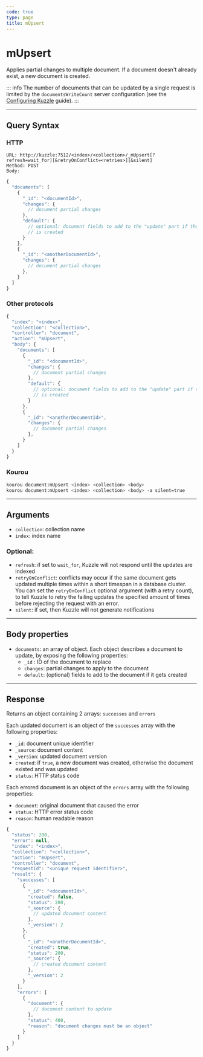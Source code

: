 ```yaml
---
code: true
type: page
title: mUpsert
---
```


# mUpsert

<SinceBadge version="auto-version"/>

Applies partial changes to multiple document. If a document doesn't already exist, a new document is created.

::: info
The number of documents that can be updated by a single request is limited by the `documentsWriteCount` server configuration (see the [Configuring Kuzzle](/core/2/guides/advanced/configuration) guide).
:::

---

## Query Syntax

### HTTP

```http
URL: http://kuzzle:7512/<index>/<collection>/_mUpsert[?refresh=wait_for][&retryOnConflict=<retries>][&silent]
Method: POST
Body:
```

```js
{
  "documents": [
    {
      "_id": "<documentId>",
      "changes": {
        // document partial changes
      },
      "default": {
        // optional: document fields to add to the "update" part if the document
        // is created
      }
    },
    {
      "_id": "<anotherDocumentId>",
      "changes": {
        // document partial changes
      },
    }
  ]
}
```

### Other protocols

```js
{
  "index": "<index>",
  "collection": "<collection>",
  "controller": "document",
  "action": "mUpsert",
  "body": {
    "documents": [
      {
        "_id": "<documentId>",
        "changes": {
          // document partial changes
        },
        "default": {
          // optional: document fields to add to the "update" part if the document
          // is created
        }
      },
      {
        "_id": "<anotherDocumentId>",
        "changes": {
          // document partial changes
        },
      }
    ]
  }
}
```

### Kourou

```bash
kourou document:mUpsert <index> <collection> <body>
kourou document:mUpsert <index> <collection> <body> -a silent=true
```

---

## Arguments

- `collection`: collection name
- `index`: index name

### Optional:

- `refresh`: if set to `wait_for`, Kuzzle will not respond until the updates are indexed
- `retryOnConflict`: conflicts may occur if the same document gets updated multiple times within a short timespan in a database cluster. You can set the `retryOnConflict` optional argument (with a retry count), to tell Kuzzle to retry the failing updates the specified amount of times before rejecting the request with an error.
- `silent`: if set, then Kuzzle will not generate notifications

---

## Body properties

- `documents`: an array of object. Each object describes a document to update, by exposing the following properties:
  - `_id` : ID of the document to replace
  - `changes`: partial changes to apply to the document
  - `default`: (optional) fields to add to the document if it gets created

---

## Response

Returns an object containing 2 arrays: `successes` and `errors`

Each updated document is an object of the `successes` array with the following properties:

- `_id`: document unique identifier
- `_source`: document content
- `_version`: updated document version
- `created`: if `true`, a new document was created, otherwise the document existed and was updated
- `status`: HTTP status code

Each errored document is an object of the `errors` array with the following properties:

- `document`: original document that caused the error
- `status`: HTTP error status code
- `reason`: human readable reason

```js
{
  "status": 200,
  "error": null,
  "index": "<index>",
  "collection": "<collection>",
  "action": "mUpsert",
  "controller": "document",
  "requestId": "<unique request identifier>",
  "result": {
    "successes": [
      {
        "_id": "<documentId>",
        "created": false,
        "status": 200,
        "_source": {
          // updated document content
        },
        "_version": 2
      },
      {
        "_id": "<anotherDocumentId>",
        "created": true,
        "status": 200,
        "_source": {
          // created document content
        },
        "_version": 2
      }
    ],
    "errors": [
      {
        "document": {
          // document content to update
        },
        "status": 400,
        "reason": "document changes must be an object"
      }
    ]
  }
}
```
